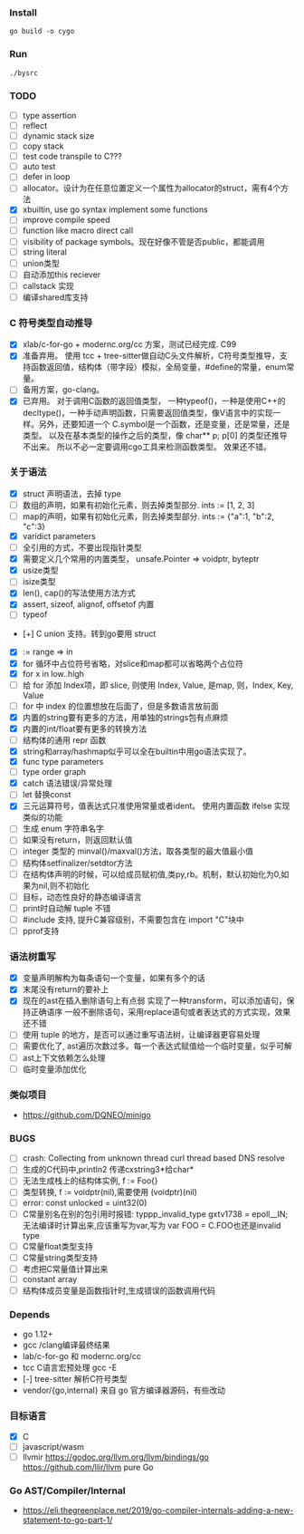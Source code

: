 
### Install

    go build -o cygo

### Run 

    ./bysrc

### TODO
* [ ] type assertion
* [ ] reflect
* [ ] dynamic stack size
* [ ] copy stack
* [ ] test code transpile to C???
* [ ] auto test
* [ ] defer in loop
* [ ] allocator。设计为在任意位置定义一个属性为allocator的struct，需有4个方法
* [x] xbuiltin, use go syntax implement some functions
* [ ] improve compile speed
* [ ] function like macro direct call
* [ ] visibility of package symbols。现在好像不管是否public，都能调用
* [ ] string literal
* [ ] union类型
* [ ] 自动添加this reciever
* [ ] callstack 实现
* [ ] 编译shared库支持

### C 符号类型自动推导
* [x] xlab/c-for-go + modernc.org/cc 方案，测试已经完成. C99
* [x] 准备弃用。 使用 tcc + tree-sitter做自动C头文件解析，C符号类型推导，支持函数返回值，结构体（带字段）模拟，全局变量，#define的常量，enum常量。
* [ ] 备用方案，go-clang。
* [x] 已弃用。 对于调用C函数的返回值类型， 一种typeof()，一种是使用C++的decltype()，一种手动声明函数，只需要返回值类型，像V语言中的实现一样。另外，还要知道一个 C.symbol是一个函数，还是变量，还是常量，还是类型。
以及在基本类型的操作之后的类型，像 char** p; p[0] 的类型还推导不出来。
所以不必一定要调用cgo工具来检测函数类型。
效果还不错。

### 关于语法
* [x] struct 声明语法，去掉 type
* [ ] 数组的声明，如果有初始化元素，则去掉类型部分. ints := [1, 2, 3]
* [ ] map的声明，如果有初始化元素，则去掉类型部分. ints := {"a":1, "b":2, "c":3}
* [x] varidict parameters
* [ ] 全引用的方式，不要出现指针类型
* [x] 需要定义几个常用的内置类型， unsafe.Pointer => voidptr, byteptr
* [x] usize类型
* [ ] isize类型
* [x] len(), cap()的写法使用方法方式
* [x] assert, sizeof, alignof, offsetof 内置
* [ ] typeof
* [+] C union 支持。转到go要用 struct
* [x] := range => in
* [x] for 循环中占位符号省略，对slice和map都可以省略两个占位符
* [x] for x in low..high
* [ ] 给 for 添加 Index项，即 slice, 则使用 Index, Value, 是map, 则，Index, Key, Value 
* [ ] for 中 index 的位置想放在后面了，但是多数语言放前面
* [x] 内置的string要有更多的方法，用单独的strings包有点麻烦
* [x] 内置的int/float要有更多的转换方法
* [ ] 结构体的通用 repr 函数
* [x] string和array/hashmap似乎可以全在builtin中用go语法实现了。
* [x] func type parameters
* [ ] type order graph
* [x] catch 语法错误/异常处理
* [ ] let 替换const
* [x] 三元运算符号，值表达式只准使用常量或者ident。
      使用内置函数 ifelse 实现类似的功能
* [ ] 生成 enum 字符串名字
* [ ] 如果没有return，则返回默认值
* [ ] integer 类型的 minval()/maxval()方法，取各类型的最大值最小值 
* [ ] 结构体setfinalizer/setdtor方法
* [ ] 在结构体声明的时候，可以给成员赋初值,类py,rb。机制，默认初始化为0,如果为nil,则不初始化
* [ ] 目标，动态性良好的静态编译语言
* [ ] print时自动解 tuple 不错
* [ ] #include 支持, 提升C兼容级别，不需要包含在 import "C"块中
* [ ] pprof支持

### 语法树重写
* [x] 变量声明解构为每条语句一个变量，如果有多个的话
* [x] 末尾没有return的要补上
* [x] 现在的ast在插入删除语句上有点弱
      实现了一种transform，可以添加语句，保持正确语序
      一般不删除语句，采用replace语句或者表达式的方式实现，效果还不错
* [ ] 使用 tuple 的地方，是否可以通过重写语法树，让编译器更容易处理
* [ ] 需要优化了, ast遍历次数过多。每一个表达式赋值给一个临时变量，似乎可解
* [ ] ast上下文依赖怎么处理
* [ ] 临时变量添加优化

### 类似项目
* https://github.com/DQNEO/minigo

### BUGS
* [ ] crash: Collecting from unknown thread
  curl thread based DNS resolve
* [ ] 生成的C代码中,println2 传递cxstring3\*给char\*
* [ ] 无法生成栈上的结构体实例, f := Foo{}
* [ ] 类型转换, f := voidptr(nil),需要使用 (voidptr)(nil)
* [ ] error: const unlocked = uint32(0)
* [ ] C常量别名在别的包引用时报错: typpp\_invalid\_type gxtv1738 = epoll__IN;
      无法编译时计算出来,应该重写为var,写为 var FOO = C.FOO也还是invalid type
* [ ] C常量float类型支持
* [ ] C常量string类型支持
* [ ] 考虑把C常量值计算出来
* [ ] constant array
* [ ] 结构体成员变量是函数指针时,生成错误的函数调用代码

### Depends
* go 1.12+
* gcc /clang编译最终结果
* lab/c-for-go 和 modernc.org/cc
* tcc C语言宏预处理 gcc -E
* [-] tree-sitter 解析C符号类型
* vendor/{go,internal} 来自 go 官方编译器源码，有些改动

### 目标语言 
* [x] C
* [ ] javascript/wasm
* [ ] llvmir https://godoc.org/llvm.org/llvm/bindings/go https://github.com/llir/llvm pure Go

### Go AST/Compiler/Internal
* https://eli.thegreenplace.net/2019/go-compiler-internals-adding-a-new-statement-to-go-part-1/

